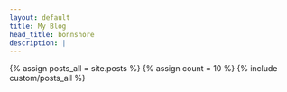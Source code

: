 ```yaml
---
layout: default
title: My Blog
head_title: bonnshore
description: |
---
```


{% assign posts_all = site.posts %}
{% assign count = 10 %}
{% include custom/posts_all %}











